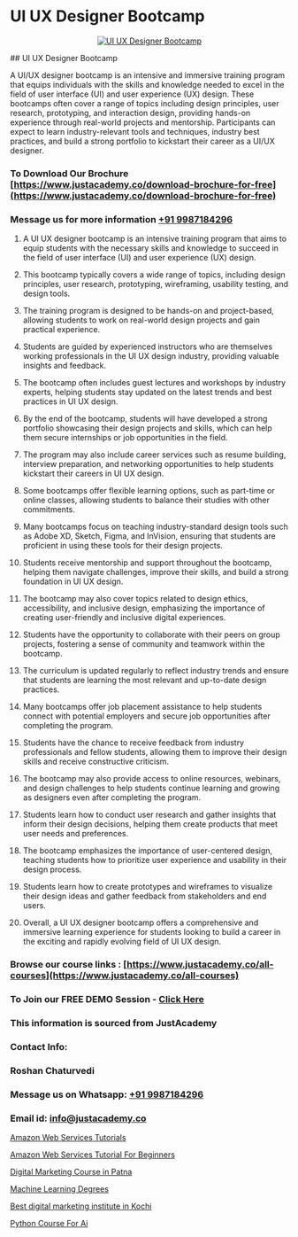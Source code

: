 # UI UX Designer Bootcamp

<p align="center">
  <a href="https://justacademy.co/all-courses">
    <img src="https://i.ibb.co/P5KtSQ2/ui-ux.png" alt="UI UX Designer Bootcamp">
  </a>
</p>
## UI UX Designer Bootcamp

A UI/UX designer bootcamp is an intensive and immersive training program that equips individuals with the skills and knowledge needed to excel in the field of user interface (UI) and user experience (UX) design. These bootcamps often cover a range of topics including design principles, user research, prototyping, and interaction design, providing hands-on experience through real-world projects and mentorship. Participants can expect to learn industry-relevant tools and techniques, industry best practices, and build a strong portfolio to kickstart their career as a UI/UX designer.
### To Download Our Brochure [https://www.justacademy.co/download-brochure-for-free](https://www.justacademy.co/download-brochure-for-free)
### Message us for more information [+91 9987184296](https://api.whatsapp.com/send?phone=919987184296)
1) A UI UX designer bootcamp is an intensive training program that aims to equip students with the necessary skills and knowledge to succeed in the field of user interface (UI) and user experience (UX) design.

2) This bootcamp typically covers a wide range of topics, including design principles, user research, prototyping, wireframing, usability testing, and design tools.

3) The training program is designed to be hands-on and project-based, allowing students to work on real-world design projects and gain practical experience.

4) Students are guided by experienced instructors who are themselves working professionals in the UI UX design industry, providing valuable insights and feedback.

5) The bootcamp often includes guest lectures and workshops by industry experts, helping students stay updated on the latest trends and best practices in UI UX design.

6) By the end of the bootcamp, students will have developed a strong portfolio showcasing their design projects and skills, which can help them secure internships or job opportunities in the field.

7) The program may also include career services such as resume building, interview preparation, and networking opportunities to help students kickstart their careers in UI UX design.

8) Some bootcamps offer flexible learning options, such as part-time or online classes, allowing students to balance their studies with other commitments.

9) Many bootcamps focus on teaching industry-standard design tools such as Adobe XD, Sketch, Figma, and InVision, ensuring that students are proficient in using these tools for their design projects.

10) Students receive mentorship and support throughout the bootcamp, helping them navigate challenges, improve their skills, and build a strong foundation in UI UX design.

11) The bootcamp may also cover topics related to design ethics, accessibility, and inclusive design, emphasizing the importance of creating user-friendly and inclusive digital experiences.

12) Students have the opportunity to collaborate with their peers on group projects, fostering a sense of community and teamwork within the bootcamp.

13) The curriculum is updated regularly to reflect industry trends and ensure that students are learning the most relevant and up-to-date design practices.

14) Many bootcamps offer job placement assistance to help students connect with potential employers and secure job opportunities after completing the program.

15) Students have the chance to receive feedback from industry professionals and fellow students, allowing them to improve their design skills and receive constructive criticism.

16) The bootcamp may also provide access to online resources, webinars, and design challenges to help students continue learning and growing as designers even after completing the program.

17) Students learn how to conduct user research and gather insights that inform their design decisions, helping them create products that meet user needs and preferences.

18) The bootcamp emphasizes the importance of user-centered design, teaching students how to prioritize user experience and usability in their design process.

19) Students learn how to create prototypes and wireframes to visualize their design ideas and gather feedback from stakeholders and end users.

20) Overall, a UI UX designer bootcamp offers a comprehensive and immersive learning experience for students looking to build a career in the exciting and rapidly evolving field of UI UX design.

### Browse our course links : [https://www.justacademy.co/all-courses](https://www.justacademy.co/all-courses) 
### To Join our FREE DEMO Session - [Click Here](https://www.justacademy.co/register-for-course-demo)


### This information is sourced from JustAcademy
### Contact Info:
### Roshan Chaturvedi
### Message us on Whatsapp: [+91 9987184296](https://api.whatsapp.com/send?phone=919987184296)
### Email id: [info@justacademy.co](mailto:info@justacademy.co)
                
[Amazon Web Services Tutorials](https://www.linkedin.com/pulse/amazon-web-services-tutorials-software-training-mountain-view-epyte?trackingId=WD6G0%2BbLqKdDxPbLVj3g5Q%3D%3D&lipi=urn%3Ali%3Apage%3Aorganization_admin_admin_feed_index%3B396a4c81-0a90-47a5-ad5c-c37fd268bc2b)

[Amazon Web Services Tutorial For Beginners](https://www.linkedin.com/pulse/amazon-web-services-tutorial-beginners-justacademy-ahmedabad-hsmme?trackingId=f5%2FnmuZ8RB48Bby0hmW8bQ%3D%3D&lipi=urn%3Ali%3Apage%3Ad_flagship3_company_admin%3BgDkJO5giR6GYKSrzSn7zAw%3D%3D)

[Digital Marketing Course in Patna](https://medium.com/@namusn/digital-marketing-course-in-patna-24a6615275d7)

[Machine Learning Degrees](https://medium.com/@kumarishimmi99/machine-learning-degrees-644fd09e4dcf)

[Best digital marketing institute in Kochi](https://justacademyin.github.io/justacademy/best-digital-marketing-institute-in-kochi)

[Python Course For Ai](https://justacademyin.github.io/justacademy/python-course-for-ai)

